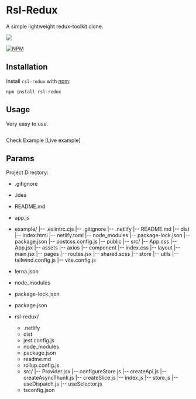 # Rsl-Redux

A simple lightweight redux-toolkit clone.


![](https://github.com/rasel-mahmud-dev/rsl-redux/blob/main/public/file.png?raw=true)


[![NPM](https://nodei.co/npm/rsl-redux.png?downloads=true)](https://nodei.co/npm/rsl-redux/)

## Installation

Install `rsl-redux` with [npm](https://www.npmjs.com/):

```
npm install rsl-redux
```

## Usage

Very easy to use.

```jsx

```

Check Example [Live example]

## Params

Project Directory:
- .gitignore
- .idea
- README.md
- app.js
- example/
    |-- .eslintrc.cjs
    |-- .gitignore
    |-- .netlify
    |-- README.md
    |-- dist
    |-- index.html
    |-- netlify.toml
    |-- node_modules
    |-- package-lock.json
    |-- package.json
    |-- postcss.config.js
    |-- public
    |-- src/
        |-- App.css
        |-- App.jsx
        |-- assets
        |-- axios
        |-- component
        |-- index.css
        |-- layout
        |-- main.jsx
        |-- pages
        |-- routes.jsx
        |-- shared.scss
        |-- store
        |-- utils
    |-- tailwind.config.js
    |-- vite.config.js

- lerna.json
- node_modules
- package-lock.json
- package.json
- rsl-redux/
    - .netlify
    - dist
    - jest.config.js
    - node_modules
    - package.json
    - readme.md
    - rollup.config.js
    - src/
        |-- Provider.jsx
        |-- configureStore.js
        |-- createApi.js
        |-- createAsyncThunk.js
        |-- createSlice.js
        |-- index.js
        |-- store.js
        |-- useDispatch.js
        |-- useSelector.js
    - tsconfig.json


